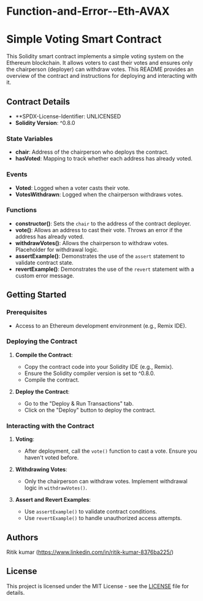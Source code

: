 # Function-and-Error--Eth-AVAX
# Simple Voting Smart Contract

This Solidity smart contract implements a simple voting system on the Ethereum blockchain. It allows voters to cast their votes and ensures only the chairperson (deployer) can withdraw votes. This README provides an overview of the contract and instructions for deploying and interacting with it.

## Contract Details

- **SPDX-License-Identifier: UNLICENSED 
- **Solidity Version**: ^0.8.0

### State Variables

- **chair**: Address of the chairperson who deploys the contract.
- **hasVoted**: Mapping to track whether each address has already voted.

### Events

- **Voted**: Logged when a voter casts their vote.
- **VotesWithdrawn**: Logged when the chairperson withdraws votes.

### Functions

- **constructor()**: Sets the `chair` to the address of the contract deployer.
- **vote()**: Allows an address to cast their vote. Throws an error if the address has already voted.
- **withdrawVotes()**: Allows the chairperson to withdraw votes. Placeholder for withdrawal logic.
- **assertExample()**: Demonstrates the use of the `assert` statement to validate contract state.
- **revertExample()**: Demonstrates the use of the `revert` statement with a custom error message.

## Getting Started

### Prerequisites

- Access to an Ethereum development environment (e.g., Remix IDE).

### Deploying the Contract

1. **Compile the Contract**:
   - Copy the contract code into your Solidity IDE (e.g., Remix).
   - Ensure the Solidity compiler version is set to ^0.8.0.
   - Compile the contract.

2. **Deploy the Contract**:
   - Go to the "Deploy & Run Transactions" tab.
   - Click on the "Deploy" button to deploy the contract.

### Interacting with the Contract

1. **Voting**:
   - After deployment, call the `vote()` function to cast a vote. Ensure you haven't voted before.

2. **Withdrawing Votes**:
   - Only the chairperson can withdraw votes. Implement withdrawal logic in `withdrawVotes()`.

3. **Assert and Revert Examples**:
   - Use `assertExample()` to validate contract conditions.
   - Use `revertExample()` to handle unauthorized access attempts.

## Authors

Ritik kumar (https://www.linkedin.com/in/ritik-kumar-8376ba225/)

## License

This project is licensed under the MIT License - see the [LICENSE](LICENSE) file for details.

